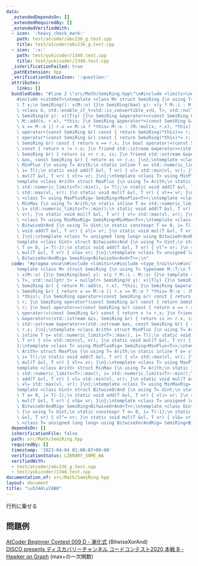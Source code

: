 ```yaml
---
data:
  _extendedDependsOn: []
  _extendedRequiredBy: []
  _extendedVerifiedWith:
  - icon: ':heavy_check_mark:'
    path: test/atcoder/abc236_g.test.cpp
    title: test/atcoder/abc236_g.test.cpp
  - icon: ':x:'
    path: test/yukicoder/1340.test.cpp
    title: test/yukicoder/1340.test.cpp
  _isVerificationFailed: true
  _pathExtension: hpp
  _verificationStatusIcon: ':question:'
  attributes:
    links: []
  bundledCode: "#line 2 \"src/Math/SemiRing.hpp\"\n#include <limits>\n#include <type_traits>\n\
    #include <cstddef>\ntemplate <class M> struct SemiRing {\n using T= typename M::T;\n\
    \ T x;\n SemiRing(): x(M::o) {}\n SemiRing(bool y): x(y ? M::i : M::o) {}\n template\
    \ <class U, std::enable_if_t<std::is_convertible_v<U, T>, std::nullptr_t> = nullptr>\
    \ SemiRing(U y): x((T)y) {}\n SemiRing &operator+=(const SemiRing &r) { return\
    \ M::add(x, r.x), *this; }\n SemiRing &operator*=(const SemiRing &r) { return\
    \ x == M::o || r.x == M::o ? *this= M::o : (M::mul(x, r.x), *this); }\n SemiRing\
    \ operator+(const SemiRing &r) const { return SemiRing(*this)+= r; }\n SemiRing\
    \ operator*(const SemiRing &r) const { return SemiRing(*this)*= r; }\n bool operator==(const\
    \ SemiRing &r) const { return x == r.x; }\n bool operator!=(const SemiRing &r)\
    \ const { return x != r.x; }\n friend std::istream &operator>>(std::istream &is,\
    \ SemiRing &r) { return is >> r.x, is; }\n friend std::ostream &operator<<(std::ostream\
    \ &os, const SemiRing &r) { return os << r.x; }\n};\ntemplate <class Arith> struct\
    \ MinPlus {\n using T= Arith;\n static inline T o= std::numeric_limits<T>::max(),\
    \ i= T();\n static void add(T &vl, T vr) { vl= std::min(vl, vr); }\n static void\
    \ mul(T &vl, T vr) { vl+= vr; }\n};\ntemplate <class T> using MinPlusRig= SemiRing<MinPlus<T>>;\n\
    template <class Arith> struct MaxPlus {\n using T= Arith;\n static inline T o=\
    \ std::numeric_limits<T>::min(), i= T();\n static void add(T &vl, T vr) { vl=\
    \ std::max(vl, vr); }\n static void mul(T &vl, T vr) { vl+= vr; }\n};\ntemplate\
    \ <class T> using MaxPlusRig= SemiRing<MaxPlus<T>>;\ntemplate <class Arith> struct\
    \ MinMax {\n using T= Arith;\n static inline T o= std::numeric_limits<T>::max(),\
    \ i= std::numeric_limits<T>::min();\n static void add(T &vl, T vr) { vl= std::min(vl,\
    \ vr); }\n static void mul(T &vl, T vr) { vl= std::max(vl, vr); }\n};\ntemplate\
    \ <class T> using MinMaxRig= SemiRing<MinMax<T>>;\ntemplate <class Uint> struct\
    \ BitwiseOrAnd {\n using T= Uint;\n static constexpr T o= 0, i= T(-1);\n static\
    \ void add(T &vl, T vr) { vl|= vr; }\n static void mul(T &vl, T vr) { vl&= vr;\
    \ }\n};\ntemplate <class T= unsigned long long> using BitwiseOrAndRig= SemiRing<BitwiseOrAnd<T>>;\n\
    template <class Uint> struct BitwiseXorAnd {\n using T= Uint;\n static constexpr\
    \ T o= 0, i= T(-1);\n static void add(T &vl, T vr) { vl^= vr; }\n static void\
    \ mul(T &vl, T vr) { vl&= vr; }\n};\ntemplate <class T= unsigned long long> using\
    \ BitwiseXorAndRig= SemiRing<BitwiseXorAnd<T>>;\n"
  code: "#pragma once\n#include <limits>\n#include <type_traits>\n#include <cstddef>\n\
    template <class M> struct SemiRing {\n using T= typename M::T;\n T x;\n SemiRing():\
    \ x(M::o) {}\n SemiRing(bool y): x(y ? M::i : M::o) {}\n template <class U, std::enable_if_t<std::is_convertible_v<U,\
    \ T>, std::nullptr_t> = nullptr> SemiRing(U y): x((T)y) {}\n SemiRing &operator+=(const\
    \ SemiRing &r) { return M::add(x, r.x), *this; }\n SemiRing &operator*=(const\
    \ SemiRing &r) { return x == M::o || r.x == M::o ? *this= M::o : (M::mul(x, r.x),\
    \ *this); }\n SemiRing operator+(const SemiRing &r) const { return SemiRing(*this)+=\
    \ r; }\n SemiRing operator*(const SemiRing &r) const { return SemiRing(*this)*=\
    \ r; }\n bool operator==(const SemiRing &r) const { return x == r.x; }\n bool\
    \ operator!=(const SemiRing &r) const { return x != r.x; }\n friend std::istream\
    \ &operator>>(std::istream &is, SemiRing &r) { return is >> r.x, is; }\n friend\
    \ std::ostream &operator<<(std::ostream &os, const SemiRing &r) { return os <<\
    \ r.x; }\n};\ntemplate <class Arith> struct MinPlus {\n using T= Arith;\n static\
    \ inline T o= std::numeric_limits<T>::max(), i= T();\n static void add(T &vl,\
    \ T vr) { vl= std::min(vl, vr); }\n static void mul(T &vl, T vr) { vl+= vr; }\n\
    };\ntemplate <class T> using MinPlusRig= SemiRing<MinPlus<T>>;\ntemplate <class\
    \ Arith> struct MaxPlus {\n using T= Arith;\n static inline T o= std::numeric_limits<T>::min(),\
    \ i= T();\n static void add(T &vl, T vr) { vl= std::max(vl, vr); }\n static void\
    \ mul(T &vl, T vr) { vl+= vr; }\n};\ntemplate <class T> using MaxPlusRig= SemiRing<MaxPlus<T>>;\n\
    template <class Arith> struct MinMax {\n using T= Arith;\n static inline T o=\
    \ std::numeric_limits<T>::max(), i= std::numeric_limits<T>::min();\n static void\
    \ add(T &vl, T vr) { vl= std::min(vl, vr); }\n static void mul(T &vl, T vr) {\
    \ vl= std::max(vl, vr); }\n};\ntemplate <class T> using MinMaxRig= SemiRing<MinMax<T>>;\n\
    template <class Uint> struct BitwiseOrAnd {\n using T= Uint;\n static constexpr\
    \ T o= 0, i= T(-1);\n static void add(T &vl, T vr) { vl|= vr; }\n static void\
    \ mul(T &vl, T vr) { vl&= vr; }\n};\ntemplate <class T= unsigned long long> using\
    \ BitwiseOrAndRig= SemiRing<BitwiseOrAnd<T>>;\ntemplate <class Uint> struct BitwiseXorAnd\
    \ {\n using T= Uint;\n static constexpr T o= 0, i= T(-1);\n static void add(T\
    \ &vl, T vr) { vl^= vr; }\n static void mul(T &vl, T vr) { vl&= vr; }\n};\ntemplate\
    \ <class T= unsigned long long> using BitwiseXorAndRig= SemiRing<BitwiseXorAnd<T>>;\n"
  dependsOn: []
  isVerificationFile: false
  path: src/Math/SemiRing.hpp
  requiredBy: []
  timestamp: '2023-04-04 01:00:07+09:00'
  verificationStatus: LIBRARY_SOME_WA
  verifiedWith:
  - test/atcoder/abc236_g.test.cpp
  - test/yukicoder/1340.test.cpp
documentation_of: src/Math/SemiRing.hpp
layout: document
title: "\u534A\u74B0"
---
```

行列に乗せる
## 問題例
[AtCoder Beginner Contest 009 D - 漸化式](https://atcoder.jp/contests/abc009/tasks/abc009_4) (BitwiseXorAnd) \
[DISCO presents ディスカバリーチャンネル コードコンテスト2020 本戦 B - Hawker on Graph](https://atcoder.jp/contests/ddcc2020-final/tasks/ddcc2020_final_b) (max+の一次関数)